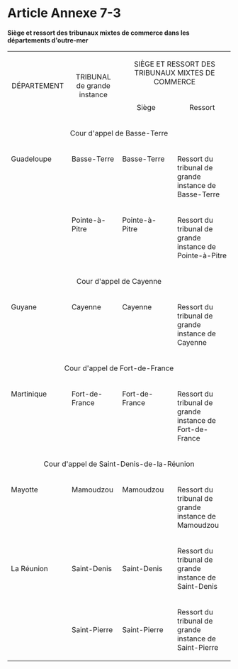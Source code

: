 # Article Annexe 7-3

**Siège et ressort des tribunaux mixtes de commerce dans les départements d'outre-mer**

<table>
<tbody>
<tr>
<td rowspan="2" width="139">
<p align="center">DÉPARTEMENT</p>
</td>
<td rowspan="2" width="124">
<p align="center">TRIBUNAL de grande instance</p>
</td>
<td colspan="2" width="420">
<p align="center">SIÈGE ET RESSORT DES TRIBUNAUX MIXTES DE COMMERCE</p>
</td>
</tr>
<tr>
<td width="195">
<p align="center">Siège</p>
</td>
<td width="225">
<p align="center">Ressort</p>
</td>
</tr>
<tr>
<td colspan="4" valign="top" width="683">
<p align="center">Cour d'appel de Basse-Terre</p>
</td>
</tr>
<tr>
<td rowspan="2" valign="top" width="139">
<p>Guadeloupe </p>
</td>
<td valign="top" width="124">
<p>Basse-Terre </p>
</td>
<td valign="top" width="195">
<p>Basse-Terre </p>
</td>
<td valign="top" width="225">
<p>Ressort du tribunal de grande instance de Basse-Terre </p>
</td>
</tr>
<tr>
<td valign="top" width="124">
<p>Pointe-à-Pitre</p>
</td>
<td valign="top" width="195">
<p>Pointe-à-Pitre</p>
</td>
<td valign="top" width="225">
<p>Ressort du tribunal de grande instance de Pointe-à-Pitre </p>
</td>
</tr>
<tr>
<td colspan="4" valign="top" width="683">
<p align="center">Cour d'appel de Cayenne </p>
</td>
</tr>
<tr>
<td align="left" valign="top">
<p align="left">Guyane </p>
</td>
<td align="left" valign="top">
<p align="left">Cayenne </p>
</td>
<td align="left" valign="top">
<p align="left">Cayenne</p>
</td>
<td align="left" valign="top">
<p align="left">Ressort du tribunal de grande instance de Cayenne </p>
</td>
</tr>
<tr>
<td colspan="4">
<p align="center">Cour d'appel de Fort-de-France</p>
</td>
</tr>
<tr>
<td valign="top" width="139">
<p>Martinique </p>
</td>
<td valign="top" width="124">
<p>Fort-de-France </p>
</td>
<td valign="top" width="195">
<p>Fort-de-France </p>
</td>
<td valign="top" width="225">
<p>Ressort du tribunal de grande instance de Fort-de-France </p>
</td>
</tr>
<tr>
<td colspan="4" valign="top" width="683">
<p align="center">Cour d'appel de Saint-Denis-de-la-Réunion</p>
</td>
</tr>
<tr>
<td valign="top" width="139">
<p>Mayotte</p>
</td>
<td valign="top" width="124">
<p>Mamoudzou </p>
</td>
<td valign="top" width="195">
<p>Mamoudzou </p>
</td>
<td valign="top" width="225">
<p align="left">Ressort du tribunal de grande instance de Mamoudzou </p>
</td>
</tr>
<tr>
<td>
<p align="left">La Réunion <br/>
</p>
</td>
<td>Saint-Denis </td>
<td>Saint-Denis </td>
<td>
<p align="left">Ressort du tribunal de grande instance de Saint-Denis <br/>
</p>
</td>
</tr>
<tr>
<td/>
<td>Saint-Pierre <br/>
</td>
<td>Saint-Pierre <br/>
</td>
<td>
<p align="left">Ressort du tribunal de grande instance de Saint-Pierre <br/>
</p>
</td>
</tr>
</tbody>
</table>

